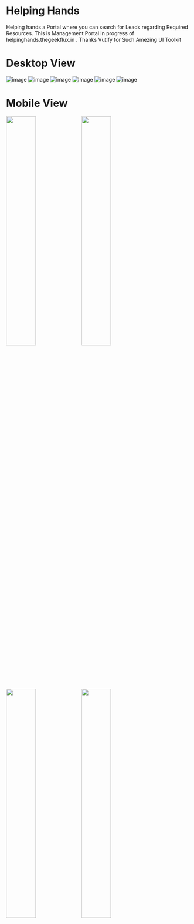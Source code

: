 # Helping Hands 
  Helping hands a Portal where you can search for Leads regarding Required Resources.
  This is Management Portal in progress of helpinghands.thegeekflux.in .
  Thanks Vutify for Such Amezing UI Toolkit 


# Desktop View

![image](https://user-images.githubusercontent.com/34886913/118408986-e1422680-b6a5-11eb-9e1d-f91da0e509d8.png)
![image](https://user-images.githubusercontent.com/34886913/118408951-9f18e500-b6a5-11eb-84eb-45e0b7ca3f61.png)
![image](https://user-images.githubusercontent.com/34886913/118409009-020a7c00-b6a6-11eb-8106-4ff094ba6d1a.png)
![image](https://user-images.githubusercontent.com/34886913/118409039-29f9df80-b6a6-11eb-8bbc-c561b388efbf.png)
![image](https://user-images.githubusercontent.com/34886913/118409207-d76cf300-b6a6-11eb-832e-654d18fd2889.png)
![image](https://user-images.githubusercontent.com/34886913/118409219-e6ec3c00-b6a6-11eb-9a35-1a5c04b96445.png)

# Mobile View 

<p float="left">

<img src="https://user-images.githubusercontent.com/34886913/118409103-83620e80-b6a6-11eb-9b72-f6a7eca0fbc4.png" width="40%">
<img src="https://user-images.githubusercontent.com/34886913/118409104-852bd200-b6a6-11eb-8181-597f22d4d049.png" width="40%">
<img src="https://user-images.githubusercontent.com/34886913/118409108-865cff00-b6a6-11eb-8501-a1b77ff69cbd.png" width="40%">
<img src="https://user-images.githubusercontent.com/34886913/118409110-878e2c00-b6a6-11eb-88c1-ee04342638fa.png" width="40%">
</p>

